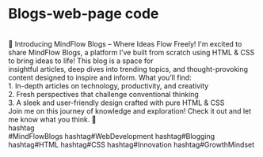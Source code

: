 # Blogs-web-page code
<br>
🚀 Introducing MindFlow Blogs – Where Ideas Flow Freely! 
I'm excited to share MindFlow Blogs, a platform I’ve built from scratch using HTML & CSS to bring ideas to life! This blog is a space for 
<br>
insightful articles, deep dives into trending topics, and thought-provoking content designed to inspire and inform.
 What you’ll find:
 <br>
1. In-depth articles on technology, productivity, and creativity
<br>
2. Fresh perspectives that challenge conventional thinking
<br>
3. A sleek and user-friendly design crafted with pure HTML & CSS
<br>
Join me on this journey of knowledge and exploration! Check it out and let me know what you think. 🚀
<br>
hashtag
<br>
#MindFlowBlogs hashtag#WebDevelopment hashtag#Blogging hashtag#HTML hashtag#CSS hashtag#Innovation hashtag#GrowthMindset
